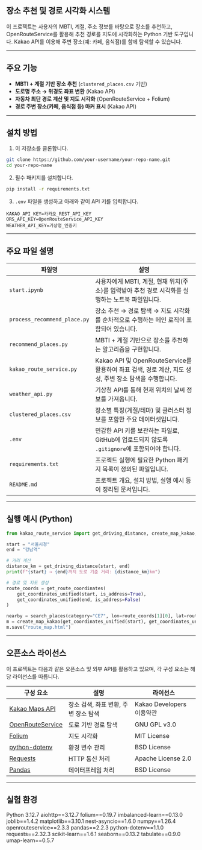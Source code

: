 ## 장소 추천 및 경로 시각화 시스템

이 프로젝트는 사용자의 MBTI, 계절, 주소 정보를 바탕으로 장소를 추천하고, OpenRouteService를 활용해 추천 경로를 지도에 시각화하는 Python 기반 도구입니다. Kakao API를 이용해 주변 장소(예: 카페, 음식점)를 함께 탐색할 수 있습니다.

---

## 주요 기능

- **MBTI + 계절 기반 장소 추천** (`clustered_places.csv` 기반)
- **도로명 주소 → 위경도 좌표 변환** (Kakao API)
- **자동차 최단 경로 계산 및 지도 시각화** (OpenRouteService + Folium)
- **경로 주변 장소(카페, 음식점 등) 마커 표시** (Kakao API)

---

## 설치 방법

1. 이 저장소를 클론합니다.

```bash
git clone https://github.com/your-username/your-repo-name.git
cd your-repo-name
```

2. 필수 패키지를 설치합니다.

```bash
pip install -r requirements.txt
```

3. `.env` 파일을 생성하고 아래와 같이 API 키를 입력합니다.

```env
KAKAO_API_KEY=카카오_REST_API_KEY
ORS_API_KEY=OpenRouteService_API_KEY
WEATHER_API_KEY=기상청_인증키
```

---

## 주요 파일 설명

| 파일명 | 설명 |
|--------|------|
| `start.ipynb` | 사용자에게 MBTI, 계절, 현재 위치(주소)를 입력받아 추천 경로 시각화를 실행하는 노트북 파일입니다. |
| `process_recommend_place.py` | 장소 추천 → 경로 탐색 → 지도 시각화를 순차적으로 수행하는 메인 로직이 포함되어 있습니다. |
| `recommend_places.py` | MBTI + 계절 기반으로 장소를 추천하는 알고리즘을 구현합니다. |
| `kakao_route_service.py` | Kakao API 및 OpenRouteService를 활용하여 좌표 검색, 경로 계산, 지도 생성, 주변 장소 탐색을 수행합니다. |
| `weather_api.py` | 기상청 API를 통해 현재 위치의 날씨 정보를 가져옵니다. |
| `clustered_places.csv` | 장소별 특징(계절/테마) 및 클러스터 정보를 포함한 주요 데이터셋입니다. |
| `.env` | 민감한 API 키를 보관하는 파일로, GitHub에 업로드되지 않도록 `.gitignore`에 포함되어야 합니다. |
| `requirements.txt` | 프로젝트 실행에 필요한 Python 패키지 목록이 정의된 파일입니다. |
| `README.md` | 프로젝트 개요, 설치 방법, 실행 예시 등이 정리된 문서입니다. |

---

## 실행 예시 (Python)

```python
from kakao_route_service import get_driving_distance, create_map_kakao, get_coordinates_unified, get_route_coordinates, search_places

start = "서울시청"
end = "강남역"

# 거리 계산
distance_km = get_driving_distance(start, end)
print(f"{start} → {end}까지 도로 기준 거리: {distance_km}km")

# 경로 및 지도 생성
route_coords = get_route_coordinates(
    get_coordinates_unified(start, is_address=True),
    get_coordinates_unified(end, is_address=False)
)

nearby = search_places(category="CE7", lon=route_coords[1][0], lat=route_coords[1][1])  # 카페
m = create_map_kakao(get_coordinates_unified(start), get_coordinates_unified(end), route_coords, nearby)
m.save("route_map.html")
```

---

## 오픈소스 라이선스

이 프로젝트는 다음과 같은 오픈소스 및 외부 API를 활용하고 있으며, 각 구성 요소는 해당 라이선스를 따릅니다.

| 구성 요소 | 설명 | 라이선스 |
|-----------|------|----------|
| [Kakao Maps API](https://developers.kakao.com/) | 장소 검색, 좌표 변환, 주변 장소 탐색 | Kakao Developers 이용약관 |
| [OpenRouteService](https://openrouteservice.org/) | 도로 기반 경로 탐색 | GNU GPL v3.0 |
| [Folium](https://python-visualization.github.io/folium/) | 지도 시각화 | MIT License |
| [python-dotenv](https://pypi.org/project/python-dotenv/) | 환경 변수 관리 | BSD License |
| [Requests](https://requests.readthedocs.io/) | HTTP 통신 처리 | Apache License 2.0 |
| [Pandas](https://pandas.pydata.org/) | 데이터프레임 처리 | BSD License |

---

## 실험 환경
Python 3.12.7
aiohttp==3.12.7
folium==0.19.7
imbalanced-learn==0.13.0
joblib==1.4.2
matplotlib==3.10.1
nest-asyncio==1.6.0
numpy==1.26.4
openrouteservice==2.3.3
pandas==2.2.3
python-dotenv==1.1.0
requests==2.32.3
scikit-learn==1.6.1
seaborn==0.13.2
tabulate==0.9.0
umap-learn==0.5.7



